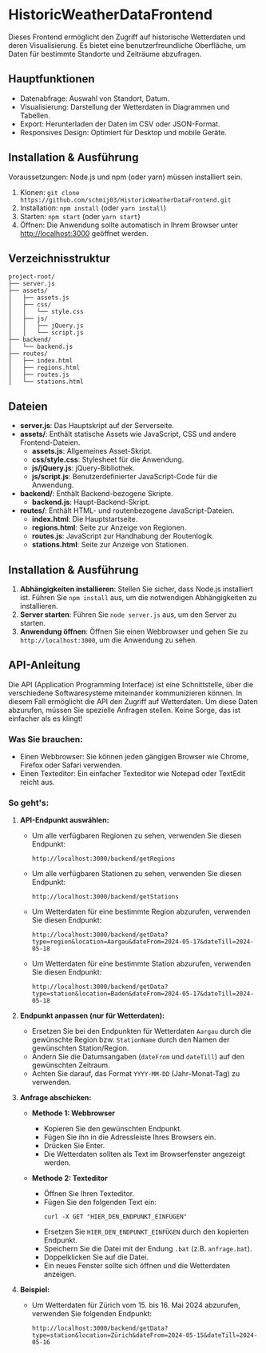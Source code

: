 
# HistoricWeatherDataFrontend

Dieses Frontend ermöglicht den Zugriff auf historische Wetterdaten und deren Visualisierung. Es bietet eine benutzerfreundliche Oberfläche, um Daten für bestimmte Standorte und Zeiträume abzufragen.

## Hauptfunktionen

- Datenabfrage: Auswahl von Standort, Datum.
- Visualisierung: Darstellung der Wetterdaten in Diagrammen und Tabellen.
- Export: Herunterladen der Daten im CSV oder JSON-Format.
- Responsives Design: Optimiert für Desktop und mobile Geräte.

## Installation & Ausführung

Voraussetzungen: Node.js und npm (oder yarn) müssen installiert sein.

1. Klonen: `git clone https://github.com/schmij03/HistoricWeatherDataFrontend.git`
2. Installation: `npm install` (oder `yarn install`)
3. Starten: `npm start` (oder `yarn start`)
4. Öffnen: Die Anwendung sollte automatisch in Ihrem Browser unter [http://localhost:3000](http://localhost:3000) geöffnet werden.

## Verzeichnisstruktur

```
project-root/
├── server.js
├── assets/
│   ├── assets.js
│   ├── css/
│   │   └── style.css
│   ├── js/
│   │   ├── jQuery.js
│   │   └── script.js
├── backend/
│   └── backend.js
├── routes/
│   ├── index.html
│   ├── regions.html
│   ├── routes.js
│   └── stations.html
```

## Dateien

- **server.js**: Das Hauptskript auf der Serverseite.
- **assets/**: Enthält statische Assets wie JavaScript, CSS und andere Frontend-Dateien.
  - **assets.js**: Allgemeines Asset-Skript.
  - **css/style.css**: Stylesheet für die Anwendung.
  - **js/jQuery.js**: jQuery-Bibliothek.
  - **js/script.js**: Benutzerdefinierter JavaScript-Code für die Anwendung.
- **backend/**: Enthält Backend-bezogene Skripte.
  - **backend.js**: Haupt-Backend-Skript.
- **routes/**: Enthält HTML- und routenbezogene JavaScript-Dateien.
  - **index.html**: Die Hauptstartseite.
  - **regions.html**: Seite zur Anzeige von Regionen.
  - **routes.js**: JavaScript zur Handhabung der Routenlogik.
  - **stations.html**: Seite zur Anzeige von Stationen.

## Installation & Ausführung

1. **Abhängigkeiten installieren**: Stellen Sie sicher, dass Node.js installiert ist. Führen Sie `npm install` aus, um die notwendigen Abhängigkeiten zu installieren.
2. **Server starten**: Führen Sie `node server.js` aus, um den Server zu starten.
3. **Anwendung öffnen**: Öffnen Sie einen Webbrowser und gehen Sie zu `http://localhost:3000`, um die Anwendung zu sehen.

## API-Anleitung

Die API (Application Programming Interface) ist eine Schnittstelle, über die verschiedene Softwaresysteme miteinander kommunizieren können. In diesem Fall ermöglicht die API den Zugriff auf Wetterdaten. Um diese Daten abzurufen, müssen Sie spezielle Anfragen stellen. Keine Sorge, das ist einfacher als es klingt!

### Was Sie brauchen:

- Einen Webbrowser: Sie können jeden gängigen Browser wie Chrome, Firefox oder Safari verwenden.
- Einen Texteditor: Ein einfacher Texteditor wie Notepad oder TextEdit reicht aus.

### So geht's:

1. **API-Endpunkt auswählen:**

    - Um alle verfügbaren Regionen zu sehen, verwenden Sie diesen Endpunkt:
      ```
      http://localhost:3000/backend/getRegions
      ```
    - Um alle verfügbaren Stationen zu sehen, verwenden Sie diesen Endpunkt:
      ```
      http://localhost:3000/backend/getStations
      ```
    - Um Wetterdaten für eine bestimmte Region abzurufen, verwenden Sie diesen Endpunkt:
      ```
      http://localhost:3000/backend/getData?type=region&location=Aargau&dateFrom=2024-05-17&dateTill=2024-05-18
      ```
    - Um Wetterdaten für eine bestimmte Station abzurufen, verwenden Sie diesen Endpunkt:
      ```
      http://localhost:3000/backend/getData?type=station&location=Baden&dateFrom=2024-05-17&dateTill=2024-05-18
      ```

2. **Endpunkt anpassen (nur für Wetterdaten):**

    - Ersetzen Sie bei den Endpunkten für Wetterdaten `Aargau` durch die gewünschte Region bzw. `StationName` durch den Namen der gewünschten Station/Region.
    - Ändern Sie die Datumsangaben (`dateFrom` und `dateTill`) auf den gewünschten Zeitraum.
    - Achten Sie darauf, das Format `YYYY-MM-DD` (Jahr-Monat-Tag) zu verwenden.

3. **Anfrage abschicken:**

    - **Methode 1: Webbrowser**
        - Kopieren Sie den gewünschten Endpunkt.
        - Fügen Sie ihn in die Adressleiste Ihres Browsers ein.
        - Drücken Sie Enter.
        - Die Wetterdaten sollten als Text im Browserfenster angezeigt werden.

    - **Methode 2: Texteditor**
        - Öffnen Sie Ihren Texteditor.
        - Fügen Sie den folgenden Text ein:
          ```
          curl -X GET "HIER_DEN_ENDPUNKT_EINFÜGEN"
          ```
        - Ersetzen Sie `HIER_DEN_ENDPUNKT_EINFÜGEN` durch den kopierten Endpunkt.
        - Speichern Sie die Datei mit der Endung `.bat` (z.B. `anfrage.bat`).
        - Doppelklicken Sie auf die Datei.
        - Ein neues Fenster sollte sich öffnen und die Wetterdaten anzeigen.

4. **Beispiel:**

    - Um Wetterdaten für Zürich vom 15. bis 16. Mai 2024 abzurufen, verwenden Sie folgenden Endpunkt:
      ```
      http://localhost:3000/backend/getData?type=station&location=Zürich&dateFrom=2024-05-15&dateTill=2024-05-16
      ```
